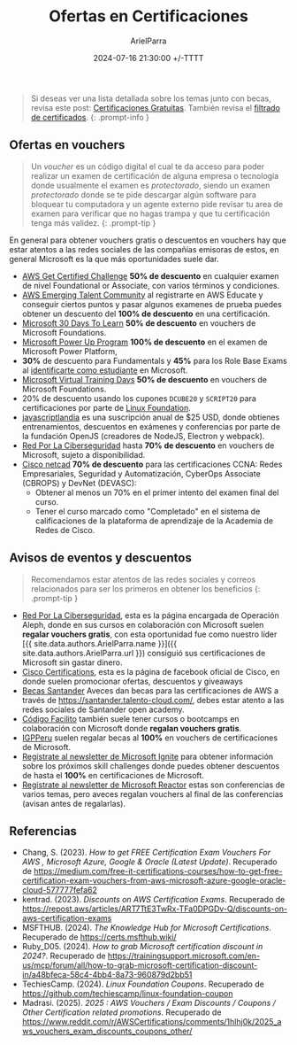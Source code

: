﻿---
title: Ofertas en Certificaciones
description: ofertas en vouchers de certificaciones
date: 2024-07-16 21:30:00 +/-TTTT
categories: [Desarrollo_Profesional]
author: ArielParra 
tags: [recomendaciones,egresados,estudiantes]
pin: false
mermaid: false
image:
---

<script src="https://cdn.jsdelivr.net/npm/add-to-calendar-button@2" async defer></script>
<style>
#atcb-reference {
  display: none !important;
}
add-to-calendar-button {
    display: inline-flex !important;  
    vertical-align: middle !important; 
}
</style>
> Si deseas ver una lista detallada sobre los temas junto con becas, revisa este post: [Certificaciones Gratuitas](https://cpc-gallos.github.io/blog/Certificaciones_Gratuitas/). También revisa el [filtrado de certificados](https://cpc-gallos.github.io/blog/Filtrar_Certificados/). 
{: .prompt-info }

## Ofertas en vouchers

> Un *voucher* es un código digital el cual te da acceso para poder realizar un examen de certificación de alguna empresa o tecnología donde usualmente el examen es *protectorado*, siendo un examen *protectorado* donde se te pide descargar algún software para bloquear tu computadora y un agente externo pide revisar tu area de examen para verificar que no hagas trampa y que tu certificación tenga más validez.
{: .prompt-tip }

En general para obtener vouchers gratis o descuentos en vouchers hay que estar atentos a las redes sociales de las compañías emisoras de estos, en general Microsoft es la que más oportunidades suele dar.

- [AWS Get Certified Challenge](https://www.google.com/search?q=AWS%20Get%20Certified%20Challenge) **50% de descuento** en cualquier examen de nivel Foundational or Associate, con varios términos y condiciones.
- [AWS Emerging Talent Community](https://www.reddit.com/r/AWSCertifications/comments/1iacrq2/earning_50_off_voucher_with_etc_detailed_post/) al registrarte en AWS Educate y conseguir ciertos puntos y pasar algunos examenes de prueba puedes obtener un descuento del **100% de descuento** en una certificación.
- [Microsoft 30 Days To Learn](https://developer.microsoft.com/offers/30-days-to-learn-it?WT.mc_id=studentamb_165290) **50% de descuento** en vouchers de Microsoft Foundations.
- [Microsoft Power Up Program](https://powerup.microsoft.com/) **100% de descuento** en el examen de Microsoft Power Platform, 
- **30%** de descuento para Fundamentals y **45%** para los Role Base Exams al [identificarte como estudiante](https://learn.microsoft.com/en-us/credentials/certifications/student-discounts#how-to-identify-yourself-as-student-in-profile) en Microsoft.
- [Microsoft Virtual Training Days](https://www.microsoft.com/en-ca/sites/microsoft-training-days/?EventTitle=&index=0&RecordCount=12&OrderBy=Date%20(ascending)&ProductCategory=Azure_Dynamics+365_Microsoft+365_Power+Platform_Security&wt.mc_id=) **50% de descuento** en vouchers de Microsoft Foundations.
- 20% de descuento usando los cupones `DCUBE20` y `SCRIPT20` para certificaciones por parte de [Linux Foundation](https://training.linuxfoundation.org/cloud-containers/?SSAID=746540&sscid=71k8_jjr26&utm_source=shareasale&utm_medium=affiliate&utm_campaign=affiliate).
- [javascriptlandia](https://javascriptlandia.com/) es una suscripción anual de $25 USD, donde obtienes entrenamientos, descuentos en exámenes y conferencias por parte de la fundación OpenJS (creadores de NodeJS, Electron y webpack).
- [Red Por La Ciberseguridad](https://www.redporlaciberseguridad.org/producto/voucher-para-examen-de-certificacion-microsoft/) hasta **70% de descuento** en vouchers de Microsoft, sujeto a disponibilidad.
- [Cisco netcad](https://www.netacad.com/fr/resources/program-info/certification-discount-information) **70% de descuento** para las certificaciones CCNA: Redes Empresariales, Seguridad y Automatización, CyberOps Associate (CBROPS) y DevNet (DEVASC):
  - Obtener al menos un 70% en el primer intento del examen final del curso.
  - Tener el curso marcado como "Completado" en el sistema de calificaciones de la plataforma de aprendizaje de la Academia de Redes de Cisco.

## Avisos de eventos y descuentos

> Recomendamos estar atentos de las redes sociales y correos relacionados para ser los primeros en obtener los beneficios
{: .prompt-tip }

- [Red Por La Ciberseguridad](https://www.facebook.com/redporlaciberseguridad?locale=es_LA), esta es la página encargada de Operación Aleph, donde en sus cursos en colaboración con Microsoft suelen **regalar vouchers gratis**, con esta oportunidad fue como nuestro líder [{{ site.data.authors.ArielParra.name }}]({{ site.data.authors.ArielParra.url }}) consiguió sus certificaciones de Microsoft sin gastar dinero. 
- [Cisco Certifications](https://www.facebook.com/learningatcisco/), esta es la página de facebook oficial de Cisco, en donde suelen promocionar ofertas, descuentos y giveaways
- [Becas Santander](https://www.santanderopenacademy.com/es/index.html) Aveces dan becas para las certificaciones de AWS a través de <https://santander.talento-cloud.com/>, debes estar atento a las redes sociales de Santander open academy. 
- [Código Facilito](https://www.facebook.com/codigofacilito) también suele tener cursos o bootcamps en colaboración con Microsoft donde **regalan vouchers gratis**.
- [IGPPeru](https://www.facebook.com/profile.php?id=100063938172864) suelen regalar becas al **100%** en vouchers de certificaciones de Microsoft.
- [Regístrate al newsletter de Microsoft Ignite](https://register.igniteinfo.microsoft.com/) para obtener información sobre los próximos skill challenges donde puedes obtener descuentos de hasta el **100%** en certificaciones de Microsoft.
- [Regístrate al newsletter de Microsoft Reactor](https://reactor.microsoft.com/es-es/reactor/newsletter/) estas son conferencias de varios temas, pero aveces regalan vouchers al final de las conferencias (avisan antes de regalarlas).

## Referencias
- Chang, S. (2023). *How to get FREE Certification Exam Vouchers For AWS , Microsoft Azure, Google & Oracle (Latest Update)*. Recuperado de <https://medium.com/free-it-certifications-courses/how-to-get-free-certification-exam-vouchers-from-aws-microsoft-azure-google-oracle-cloud-577777fefa62>
- kentrad. (2023). *Discounts on AWS Certification Exams*. Recuperado de <https://repost.aws/articles/ART7TtE3TwRx-TFa0DPGDv-Q/discounts-on-aws-certification-exams>
- MSFTHUB. (2024). *The Knowledge Hub for Microsoft Certifications*. Recuperado de <https://certs.msfthub.wiki/>
- Ruby_D05. (2024). *How to grab Microsoft certification discount in 2024?*. Recuperado de <https://trainingsupport.microsoft.com/en-us/mcp/forum/all/how-to-grab-microsoft-certification-discount-in/a48bfeca-58c4-4bb4-8a73-960879d2bb51>
- TechiesCamp. (2024). *Linux Foundation Coupons*. Recuperado de <https://github.com/techiescamp/linux-foundation-coupon>
- Madrasi. (2025). *2025 : AWS Vouchers / Exam Discounts / Coupons / Other Certification related promotions*. Recuperado de <https://www.reddit.com/r/AWSCertifications/comments/1hlhj0k/2025_aws_vouchers_exam_discounts_coupons_other/>